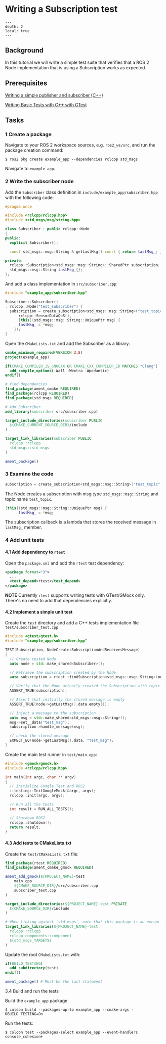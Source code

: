 # Writing a Subscription test

```{contents} Contents
---
depth: 2
local: true
---
```

## Background

In this tutorial we will write a simple test suite that verifies that a ROS 2 Node implementation that is using a Subscription works as expected.


## Prerequisites

[Writing a simple publisher and subscriber (C++)](https://docs.ros.org/en/jazzy/Tutorials/Beginner-Client-Libraries/Writing-A-Simple-Cpp-Publisher-And-Subscriber.html#)

[Writing Basic Tests with C++ with GTest](https://docs.ros.org/en/jazzy/Tutorials/Intermediate/Testing/Cpp.html)


## Tasks

### 1 Create a package

Navigate to your ROS 2 workspace sources, e.g. `ros2_ws/src`, and run the package creation command:

```shell
$ ros2 pkg create example_app --dependencies rclcpp std_msgs
```

Navigate to `example_app`.


### 2 Write the subscriber node

Add the `Subscriber` class definition in `include/example_app/subscriber.hpp` with the following code:

```c++
#pragma once 

#include <rclcpp/rclcpp.hpp>
#include <std_msgs/msg/string.hpp>

class Subscriber : public rclcpp::Node
{
public:
  explicit Subscriber();

  const std_msgs::msg::String & getLastMsg() const { return lastMsg_; }

private:
  rclcpp::Subscription<std_msgs::msg::String>::SharedPtr subscription;
  std_msgs::msg::String lastMsg_{};
};
```

And add a class implementation in `src/subscriber.cpp`:

```c++
#include "example_app/subscriber.hpp"

Subscriber::Subscriber()
: rclcpp::Node("test_subscriber") {
  subscription = create_subscription<std_msgs::msg::String>("test_topic",    // (1)
      rclcpp::SensorDataQoS(),
      [this](std_msgs::msg::String::UniquePtr msg) {                         // (2)
      lastMsg_ = *msg;
    });
}
```

Open the `CMakeLists.txt` and add the Subscriber as a library:

```cmake
cmake_minimum_required(VERSION 3.8)
project(example_app)

if(CMAKE_COMPILER_IS_GNUCXX OR CMAKE_CXX_COMPILER_ID MATCHES "Clang")
  add_compile_options(-Wall -Wextra -Wpedantic)
endif()

# find dependencies
find_package(ament_cmake REQUIRED)
find_package(rclcpp REQUIRED)
find_package(std_msgs REQUIRED)

# Add Subscriber
add_library(subscriber src/subscriber.cpp)

target_include_directories(subscriber PUBLIC
  ${CMAKE_CURRENT_SOURCE_DIR}/include
)

target_link_libraries(subscriber PUBLIC
  rclcpp::rclcpp
  std_msgs::std_msgs
)

ament_package()
```


### 3 Examine the code

```c++
subscription = create_subscription<std_msgs::msg::String>("test_topic",    // (1)
```
The Node creates a subscription with msg type `std_msgs::msg::String` and topic name `test_topic`.

```c++
[this](std_msgs::msg::String::UniquePtr msg) {                         // (2)
      lastMsg_ = *msg;
```
The subscription callback is a lambda that stores the received message in `lastMsg_` member.


### 4 Add unit tests

#### 4.1 Add dependency to `rtest`


Open the `package.xml` and add the `rtest` test dependency:

```xml
<package format="3">
  ...
  <test_depend>rtest</test_depend>
</package>
```

**NOTE** Currently `rtest` supports writing tests with GTest/GMock only. There's no need to add that dependencies explicitly.

#### 4.2 Implement a simple unit test

Create the `test` directory and add a C++ tests implementation file `test/subscriber_test.cpp`

```c++
#include <gtest/gtest.h>
#include "example_app/subscriber.hpp"

TEST(Subscription, NodeCreatesSubscriptionAndReceivesMessage)
{
  // Create tested Node
  auto node = std::make_shared<Subscriber>();

  // Retrieve the subscription created by the Node
  auto subscription = rtest::findSubscription<std_msgs::msg::String>(node, "/test_topic");

  // Verify that the Node actually created the Subscription with topic: "/test_topic"
  ASSERT_TRUE(subscription);

  // Assert that initially the stored message is empty
  ASSERT_TRUE(node->getLastMsg().data.empty());

  // Inject a message to the subscription
  auto msg = std::make_shared<std_msgs::msg::String>();
  msg->set__data("test_msg");
  subscription->handle_message(msg);

  // check the stored message
  EXPECT_EQ(node->getLastMsg().data, "test_msg");
}

```

Create the main test runner in `test/main.cpp`:

```c++
#include <gmock/gmock.h>
#include <rclcpp/rclcpp.hpp>

int main(int argc, char ** argv)
{
  // Initialize Google Test and ROS2
  ::testing::InitGoogleMock(&argc, argv);
  rclcpp::init(argc, argv);

  // Run all the tests
  int result = RUN_ALL_TESTS();

  // Shutdown ROS2
  rclcpp::shutdown();
  return result;
}
```

#### 4.3 Add tests to CMakeLists.txt

Create the `test/CMakeLists.txt` file:

```cmake
find_package(rtest REQUIRED)
find_package(ament_cmake_gmock REQUIRED)

ament_add_gmock(${PROJECT_NAME}-test
    main.cpp
    ${CMAKE_SOURCE_DIR}/src/subscriber.cpp
    subscriber_test.cpp
)

target_include_directories(${PROJECT_NAME}-test PRIVATE
  ${CMAKE_SOURCE_DIR}/include
)

# When linking against `std_msgs`, note that this package is an exception to the standard CMake target naming convention. Unlike most packages that provide a single target like `package::package`, `std_msgs` does not currently provide a `std_msgs::std_msgs` target.
target_link_libraries(${PROJECT_NAME}-test
  rclcpp::rclcpp
  rclcpp_components::component
  ${std_msgs_TARGETS}
)
```

Update the root `CMakeLists.txt` with:

```cmake
if(BUILD_TESTING)
  add_subdirectory(test)
endif()

ament_package() # Must be the last statement
```


3.4 Build and run the tests

Build the `example_app` package:

```shell
$ colcon build --packages-up-to example_app --cmake-args -DBUILD_TESTING=On
```

Run the tests:

```shell
$ colcon test --packages-select example_app --event-handlers console_cohesion+
```